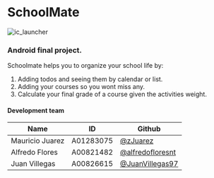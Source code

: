 # SchoolMate
![ic_launcher](https://user-images.githubusercontent.com/44931871/169960895-ca985280-79c6-49fe-809e-a810116e5fba.png)


### Android final project. 



Schoolmate helps you to organize your school life by:

1. Adding todos and seeing them by calendar or list. 
2. Adding your courses so you wont miss any. 
3. Calculate your final grade of a course given the activities weight.

#### Development team

| Name                    | ID                                                               | Github                                                       | 
| ----------------------- | ------------------------------------------------------------------- | ------------------------------------------------------------ | 
| Mauricio Juarez | A01283075 | [@zJuarez](https://github.com/zJuarez) |
| Alfredo Flores |  A00821482 | [@alfredofloresnt](https://github.com/alfredofloresnt) |
| Juan Villegas | A00826615 | [@JuanVillegas97](https://github.com/JuanVillegas97) |
